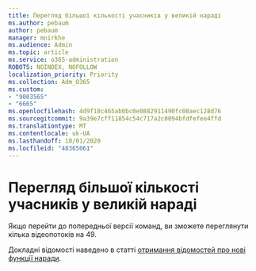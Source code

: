 ```yaml
---
title: Перегляд більшої кількості учасників у великій нараді
ms.author: pebaum
author: pebaum
manager: mnirkhe
ms.audience: Admin
ms.topic: article
ms.service: o365-administration
ROBOTS: NOINDEX, NOFOLLOW
localization_priority: Priority
ms.collection: Adm_O365
ms.custom:
- "9003565"
- "6665"
ms.openlocfilehash: 4d9f18c465ab0bc0e0882911490fc08aec128d76
ms.sourcegitcommit: 9a39e7cff11854c54c717a2c0094bfdfefee4ffd
ms.translationtype: MT
ms.contentlocale: uk-UA
ms.lasthandoff: 10/01/2020
ms.locfileid: "48365061"
---
```

# <a name="see-more-participants-in-a-large-meeting"></a>Перегляд більшої кількості учасників у великій нараді

Якщо перейти до попередньої версії команд, ви зможете переглянути кілька відеопотоків на 49.

Докладні відомості наведено в статті [отримання відомостей про нові функції наради](https://support.microsoft.com/office/04533e91-3203-4530-a1c0-8f77c0731699).
